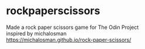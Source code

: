 # rockpaperscissors

Made a rock paper scissors game for The Odin Project  
inspired by michalosman  
https://michalosman.github.io/rock-paper-scissors/  